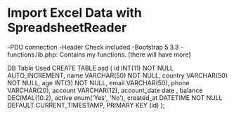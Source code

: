 # Import Excel Data with SpreadsheetReader
-PDO connection
-Header Check included
-Bootstrap 5.3.3
-functions.lib.php: Contains my functions. (there will have more)

DB Table Used
CREATE TABLE asd (
        id INT(11) NOT NULL AUTO_INCREMENT,
        name VARCHAR(50) NOT NULL,
        country VARCHAR(50) NOT NULL,
        age INT(3) NOT NULL,
        email VARCHAR(50),
        phone VARCHAR(20),
        account VARCHAR(12),
        account_date date ,
        balance DECIMAL(10.2),
        active enum('Yes', 'No'),
        created_at DATETIME NOT NULL DEFAULT CURRENT_TIMESTAMP,
        PRIMARY KEY (id)
    );
